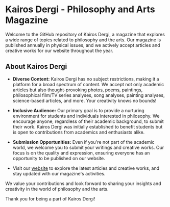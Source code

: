 # Kairos Dergi - Philosophy and Arts Magazine

Welcome to the GitHub repository of Kairos Dergi, a magazine that explores a wide range of topics related to philosophy and the arts. Our magazine is published annually in physical issues, and we actively accept articles and creative works for our website throughout the year.

## About Kairos Dergi

- **Diverse Content:** Kairos Dergi has no subject restrictions, making it a platform for a broad spectrum of content. We accept not only academic articles but also thought-provoking photos, poems, paintings, philosophical film/TV series analyses, song analyses, painting analyses, science-based articles, and more. Your creativity knows no bounds!

- **Inclusive Audience:** Our primary goal is to provide a nurturing environment for students and individuals interested in philosophy. We encourage anyone, regardless of their academic background, to submit their work. Kairos Dergi was initially established to benefit students but is open to contributions from academics and enthusiasts alike.

- **Submission Opportunities:** Even if you're not part of the academic world, we welcome you to submit your writings and creative works. Our focus is on the quality and expression, ensuring everyone has an opportunity to be published on our website.

- Visit our [website](link-to-website) to explore the latest articles and creative works, and stay updated with our magazine's activities.

We value your contributions and look forward to sharing your insights and creativity in the world of philosophy and the arts.

Thank you for being a part of Kairos Dergi!
